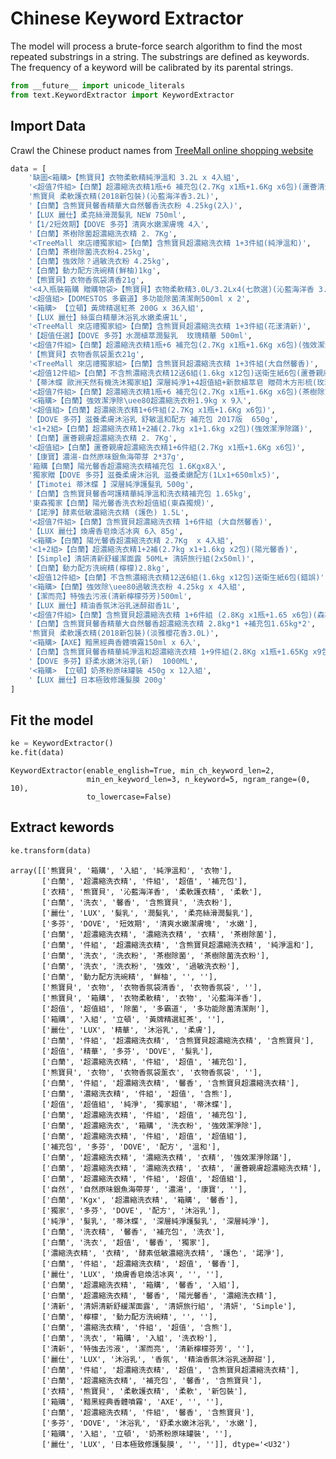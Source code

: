 # Chinese Keyword Extractor
    
The model will process a brute-force search algorithm to find the most repeated substrings in a string. The substrings are defined as keywords. The frequency of a keyword will be calibrated by its parental strings.


```python
from __future__ import unicode_literals
from text.KeywordExtractor import KeywordExtractor
```

## Import Data

Crawl the Chinese product names from [TreeMall online shopping website](https://www.treemall.com.tw/)


```python
data = [
    '缺圖<箱購>【熊寶貝】衣物柔軟精純淨溫和 3.2L x 4入組',
    '<超值7件組>【白蘭】超濃縮洗衣精1瓶+6 補充包(2.7Kg x1瓶+1.6Kg x6包)(蘆薈清淨)',
    '熊寶貝 柔軟護衣精(2018新包裝)(沁藍海洋香3.2L)',
    '【白蘭】含熊寶貝馨香精華大自然馨香洗衣粉 4.25kg(2入)',
    '【LUX 麗仕】柔亮絲滑潤髮乳 NEW 750ml',
    '【1/2短效期】【DOVE 多芬】清爽水嫩潔膚塊 4入',
    '【白蘭】茶樹除菌超濃縮洗衣精 2. 7Kg',
    '<TreeMall 來店禮獨家組>【白蘭】含熊寶貝超濃縮洗衣精 1+3件組(純淨溫和)',
    '【白蘭】茶樹除菌洗衣粉4.25kg',
    '【白蘭】強效除？過敏洗衣粉 4.25kg',
    '【白蘭】動力配方洗碗精(鮮柚)1kg',
    '【熊寶貝】衣物香氛袋清香21g',
    '<4入瓶裝箱購 贈購物袋>【熊寶貝】衣物柔軟精3.0L/3.2Lx4(七款選)(沁藍海洋香 3.2L)',
    '<超值組>【DOMESTOS 多霸道】多功能除菌清潔劑500ml x 2',
    '<箱購> 【立頓】黃牌精選紅茶 200G x 36入組',
    '【LUX 麗仕】絲蛋白精華沐浴乳水嫩柔膚1L',
    '<TreeMall 來店禮獨家組>【白蘭】含熊寶貝超濃縮洗衣精 1+3件組(花漾清新)',
    '【超值任選】【DOVE 多芬】水潤植萃潤髮乳  玫瑰精華 500ml',
    '<超值7件組>【白蘭】超濃縮洗衣精1瓶+6 補充包(2.7Kg x1瓶+1.6Kg x6包)(強效潔淨除蹣)',
    '【熊寶貝】衣物香氛袋薰衣21g',
    '<TreeMall 來店禮獨家組>【白蘭】含熊寶貝超濃縮洗衣精 1+3件組(大自然馨香)',
    '<超值12件組>【白蘭】不含熊濃縮洗衣精12送6組(1.6kg x12包)送衛生紙6包(蘆薈親膚)',
    '【蒂沐蝶 歐洲天然有機洗沐獨家組】深層純淨1+4超值組+新款植萃皂 贈荷木方形梳(玫瑰保濕皂)',
    '<超值7件組>【白蘭】超濃縮洗衣精1瓶+6 補充包(2.7Kg x1瓶+1.6Kg x6包)(茶樹除菌)',
    '<箱購>【白蘭】強效潔淨除\uee80超濃縮洗衣粉1.9kg x 9入',
    '<超值組>【白蘭】超濃縮洗衣精1+6件組(2.7Kg x1瓶+1.6Kg x6包)',
    '【DOVE 多芬】滋養柔膚沐浴乳 舒敏溫和配方 補充包 2017版  650g',
    '<1+2組>【白蘭】超濃縮洗衣精1+2補(2.7kg x1+1.6kg x2包)(強效潔淨除蹣)',
    '【白蘭】蘆薈親膚超濃縮洗衣精 2. 7Kg',
    '<超值組>【白蘭】蘆薈親膚超濃縮洗衣精1+6件組(2.7Kg x1瓶+1.6Kg x6包)',
    '【康寶】濃湯-自然原味銀魚海帶芽 2*37g',
    '箱購【白蘭】陽光馨香超濃縮洗衣精補充包 1.6Kgx8入',
    '獨家贈【DOVE 多芬】滋養柔膚沐浴乳 滋養柔嫩配方(1Lx1+650mlx5)',
    '【Timotei 蒂沐蝶 】深層純淨護髮乳 500g',
    '【白蘭】含熊寶貝馨香呵護精華純淨溫和洗衣精補充包 1.65kg',
    '東森獨家【白蘭】陽光馨香洗衣粉超值組(東森獨規)',
    '【諾淨】酵素低敏濃縮洗衣精 (護色) 1.5L',
    '<超值7件組>【白蘭】含熊寶貝超濃縮洗衣精 1+6件組 (大自然馨香)',
    '【LUX 麗仕】煥膚香皂煥活冰爽 6入 85g',
    '<箱購>【白蘭】陽光馨香超濃縮洗衣精 2.7Kg  x 4入組',
    '<1+2組>【白蘭】超濃縮洗衣精1+2補(2.7kg x1+1.6kg x2包)(陽光馨香)',
    '【Simple】清妍清新舒緩潔面露 50ML+ 清妍旅行組(2x50ml)',
    '【白蘭】動力配方洗碗精(檸檬)2.8kg',
    '<超值12件組>【白蘭】不含熊濃縮洗衣精12送6組(1.6kg x12包)送衛生紙6包(錯誤)',
    '<箱購>【白蘭】強效除\uee80過敏洗衣粉 4.25kg x 4入組',
    '【潔而亮】特強去污液(清新檸檬芬芳)500ml',
    '【LUX 麗仕】精油香氛沐浴乳迷醉甜香1L',
    '<超值7件組>【白蘭】含熊寶貝超濃縮洗衣精 1+6件組 (2.8Kg x1瓶+1.65 x6包)(森林晨露)',
    '【白蘭】含熊寶貝馨香精華大自然馨香超濃縮洗衣精 2.8kg*1 +補充包1.65kg*2',
    '熊寶貝 柔軟護衣精(2018新包裝)(淡雅櫻花香3.0L)',
    '<箱購>【AXE】黯黑經典香體噴霧150ml x 6入',
    '【白蘭】含熊寶貝馨香精華純淨溫和超濃縮洗衣精 1+9件組(2.8Kg x1瓶+1.65Kg x9包)',
    '【DOVE 多芬】舒柔水嫩沐浴乳(新)  1000ML',
    '<箱購> 【立頓】奶茶粉原味罐裝 450g x 12入組',
    '【LUX 麗仕】日本極致修護髮膜 200g'
]
```

## Fit the model


```python
ke = KeywordExtractor()
ke.fit(data)
```




    KeywordExtractor(enable_english=True, min_ch_keyword_len=2,
                     min_en_keyword_len=3, n_keyword=5, ngram_range=(0, 10),
                     to_lowercase=False)



## Extract kewords


```python
ke.transform(data)
```




    array([['熊寶貝', '箱購', '入組', '純淨溫和', '衣物'],
           ['白蘭', '超濃縮洗衣精', '件組', '超值', '補充包'],
           ['衣精', '熊寶貝', '沁藍海洋香', '柔軟護衣精', '柔軟'],
           ['白蘭', '洗衣', '馨香', '含熊寶貝', '洗衣粉'],
           ['麗仕', 'LUX', '髮乳', '潤髮乳', '柔亮絲滑潤髮乳'],
           ['多芬', 'DOVE', '短效期', '清爽水嫩潔膚塊', '水嫩'],
           ['白蘭', '超濃縮洗衣精', '濃縮洗衣精', '衣精', '茶樹除菌'],
           ['白蘭', '件組', '超濃縮洗衣精', '含熊寶貝超濃縮洗衣精', '純淨溫和'],
           ['白蘭', '洗衣', '洗衣粉', '茶樹除菌', '茶樹除菌洗衣粉'],
           ['白蘭', '洗衣', '洗衣粉', '強效', '過敏洗衣粉'],
           ['白蘭', '動力配方洗碗精', '鮮柚', '', ''],
           ['熊寶貝', '衣物', '衣物香氛袋清香', '衣物香氛袋', ''],
           ['熊寶貝', '箱購', '衣物柔軟精', '衣物', '沁藍海洋香'],
           ['超值', '超值組', '除菌', '多霸道', '多功能除菌清潔劑'],
           ['箱購', '入組', '立頓', '黃牌精選紅茶', ''],
           ['麗仕', 'LUX', '精華', '沐浴乳', '柔膚'],
           ['白蘭', '件組', '超濃縮洗衣精', '含熊寶貝超濃縮洗衣精', '含熊寶貝'],
           ['超值', '精華', '多芬', 'DOVE', '髮乳'],
           ['白蘭', '超濃縮洗衣精', '件組', '超值', '補充包'],
           ['熊寶貝', '衣物', '衣物香氛袋薰衣', '衣物香氛袋', ''],
           ['白蘭', '件組', '超濃縮洗衣精', '馨香', '含熊寶貝超濃縮洗衣精'],
           ['白蘭', '濃縮洗衣精', '件組', '超值', '含熊'],
           ['超值', '超值組', '純淨', '獨家組', '蒂沐蝶'],
           ['白蘭', '超濃縮洗衣精', '件組', '超值', '補充包'],
           ['白蘭', '超濃縮洗衣', '箱購', '洗衣粉', '強效潔淨除'],
           ['白蘭', '超濃縮洗衣精', '件組', '超值', '超值組'],
           ['補充包', '多芬', 'DOVE', '配方', '溫和'],
           ['白蘭', '超濃縮洗衣精', '濃縮洗衣精', '衣精', '強效潔淨除蹣'],
           ['白蘭', '超濃縮洗衣精', '濃縮洗衣精', '衣精', '蘆薈親膚超濃縮洗衣精'],
           ['白蘭', '超濃縮洗衣精', '件組', '超值', '超值組'],
           ['自然', '自然原味銀魚海帶芽', '濃湯', '康寶', ''],
           ['白蘭', 'Kgx', '超濃縮洗衣精', '箱購', '馨香'],
           ['獨家', '多芬', 'DOVE', '配方', '沐浴乳'],
           ['純淨', '髮乳', '蒂沐蝶', '深層純淨護髮乳', '深層純淨'],
           ['白蘭', '洗衣精', '馨香', '補充包', '洗衣'],
           ['白蘭', '洗衣', '超值', '馨香', '獨家'],
           ['濃縮洗衣精', '衣精', '酵素低敏濃縮洗衣精', '護色', '諾淨'],
           ['白蘭', '件組', '超濃縮洗衣精', '超值', '馨香'],
           ['麗仕', 'LUX', '煥膚香皂煥活冰爽', '', ''],
           ['白蘭', '超濃縮洗衣精', '箱購', '馨香', '入組'],
           ['白蘭', '超濃縮洗衣精', '馨香', '陽光馨香', '濃縮洗衣精'],
           ['清新', '清妍清新舒緩潔面露', '清妍旅行組', '清妍', 'Simple'],
           ['白蘭', '檸檬', '動力配方洗碗精', '', ''],
           ['白蘭', '濃縮洗衣精', '件組', '超值', '含熊'],
           ['白蘭', '洗衣', '箱購', '入組', '洗衣粉'],
           ['清新', '特強去污液', '潔而亮', '清新檸檬芬芳', ''],
           ['麗仕', 'LUX', '沐浴乳', '香氛', '精油香氛沐浴乳迷醉甜'],
           ['白蘭', '件組', '超濃縮洗衣精', '超值', '含熊寶貝超濃縮洗衣精'],
           ['白蘭', '超濃縮洗衣精', '補充包', '馨香', '含熊寶貝'],
           ['衣精', '熊寶貝', '柔軟護衣精', '柔軟', '新包裝'],
           ['箱購', '黯黑經典香體噴霧', 'AXE', '', ''],
           ['白蘭', '超濃縮洗衣精', '件組', '馨香', '含熊寶貝'],
           ['多芬', 'DOVE', '沐浴乳', '舒柔水嫩沐浴乳', '水嫩'],
           ['箱購', '入組', '立頓', '奶茶粉原味罐裝', ''],
           ['麗仕', 'LUX', '日本極致修護髮膜', '', '']], dtype='<U32')


